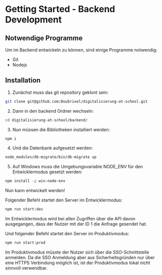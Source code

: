 # Getting Started - Backend Development
## Notwendige Programme
Um im Backend entwickeln zu können, sind einige Programme notwendig:

* Git
* Nodejs

## Installation

1. Zunächst muss das git repository geklont sein:
```bash
git clone git@github.com:Doubrixel/digitalisierung-at-school.git
```

2. Dann in den backend Ordner wechseln:
```bash
cd digitalisierung-at-school/backend/
```

3. Nun müssen die Bibliotheken installiert werden:
```bash
npm i
```

4. Und die Datenbank aufgesetzt werden:
```bash
node_modules/db-migrate/bin/db-migrate up
```

5. Auf Windows muss die Umgebungsvariable NODE_ENV für den Entwicklermodus gesetzt werden: 
```bash
npm install -g win-node-env
```

Nun kann entwickelt werden!

Folgender Befehl startet den Server im Entwicklermodus:
```bash
npm run start:dev
```
Im Entwicklermodus wird bei allen Zugriffen über die API davon ausgegangen, dass der Nutzer mit der ID 1 die Anfrage gesendet hat.

Und folgender Befehl startet den Server im Produktivmodus:
```bash
npm run start:prod
```
Im Produktivmodus müsste der Nutzer sich über die SSO-Schnittstelle anmelden. Da die SSO Anmeldung aber aus Sicherheitsgründen nur über eine HTTPS Verbindung möglich ist, ist der Produktivmodus lokal nicht sinnvoll verwendbar.
